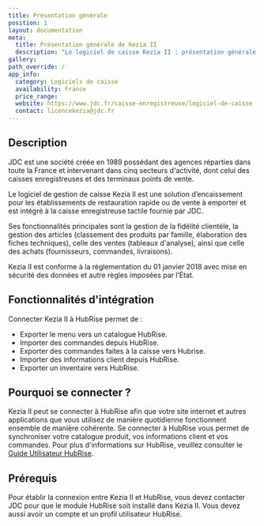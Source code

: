 ```yaml
---
title: Présentation générale
position: 1
layout: documentation
meta:
  title: Présentation générale de Kezia II
  description: "Le logiciel de caisse Kezia II : présentation générale et fonctionnalités de l'intégration avec HubRise."
gallery:
path_override: /
app_info:
  category: Logiciels de caisse
  availability: France
  price_range:
  website: https://www.jdc.fr/caisse-enregistreuse/logiciel-de-caisse
  contact: licencekezia@jdc.fr
---
```


## Description

JDC est une société créée en 1989 possédant des agences réparties dans toute la France et intervenant dans cinq secteurs d'activité, dont celui des caisses enregistreuses et des terminaux points de vente.

Le logiciel de gestion de caisse Kezia II est une solution d’encaissement pour les établissements de restauration rapide ou de vente à emporter et est intégré à la caisse enregistreuse tactile fournie par JDC.

Ses fonctionnalités principales sont la gestion de la fidélité clientèle, la gestion des articles (classement des produits par famille, élaboration des fiches techniques), celle des ventes (tableaux d'analyse), ainsi que celle des achats (fournisseurs, commandes, livraisons).

Kezia II est conforme à la règlementation du 01 janvier 2018 avec mise en sécurité des données et autre règles imposées par l’État.

## Fonctionnalités d'intégration

Connecter Kezia II à HubRise permet de :

- Exporter le menu vers un catalogue HubRise.
- Importer des commandes depuis HubRise.
- Exporter des commandes faites à la caisse vers Hubrise.
- Importer des informations client depuis HubRise.
- Exporter un inventaire vers HubRise.

## Pourquoi se connecter ?

Kezia II peut se connecter à HubRise afin que votre site internet et autres applications que vous utilisez de manière quotidienne fonctionnent ensemble de manière cohérente. Se connecter à HubRise vous permet de synchroniser votre catalogue produit, vos informations client et vos commandes. Pour plus d'informations sur HubRise, veuillez consulter le [Guide Utilisateur HubRise](/docs).

## Prérequis

Pour établir la connexion entre Kezia II et HubRise, vous devez contacter JDC pour que le module HubRise soit installé dans Kezia II. Vous devez aussi avoir un compte et un profil utilisateur HubRise.

